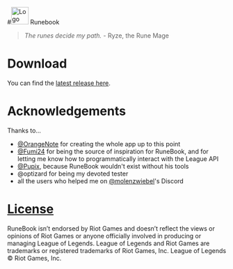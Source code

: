 #<img src="https://raw.githubusercontent.com/Soundofdarkness/Runebook/master/img/logo.png" width="40" height="40" alt="Logo"> Runebook
> *The runes decide my path.* - Ryze, the Rune Mage

# Download
You can find the [latest release here](https://github.com/Soundofdarkness/RuneBook/releases/latest).  

# Acknowledgements
Thanks to...
- [@OrangeNote](https://github.com/OrangeNote) for creating the whole app up to this point
- [@Fumi24](https://github.com/Fumi24) for being the source of inspiration for RuneBook, and for letting me know how to programmatically interact with the League API  
- [@Pupix](https://github.com/Pupix), because RuneBook wouldn't exist without his tools  
- @optizard for being my devoted tester  
- all the users who helped me on [@molenzwiebel](https://github.com/molenzwiebel)'s Discord  

# [License](https://github.com/Soundofdarkness/RuneBook/tree/master/LICENSE)
RuneBook isn’t endorsed by Riot Games and doesn’t reflect the views or opinions of Riot Games or anyone officially involved in producing or managing League of Legends. League of Legends and Riot Games are trademarks or registered trademarks of Riot Games, Inc. League of Legends © Riot Games, Inc.
